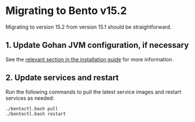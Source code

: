 # Migrating to Bento v15.2

Migrating to version 15.2 from version 15.1 should be straightforward.


## 1. Update Gohan JVM configuration, if necessary

See the [relevant section in the installation guide](installation.md#gohan-configuration) for more information.


## 2. Update services and restart

Run the following commands to pull the latest service images and restart services as needed:

```bash
./bentoctl.bash pull
./bentoctl.bash restart
```
